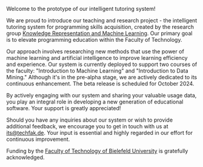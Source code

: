 Welcome to the prototype of our intelligent tutoring system! 

We are proud to introduce our teaching and research project - the intelligent tutoring system for programming skills acquisition, created by the research group [Knowledge Representation and Machine Learning](https://www.uni-bielefeld.de/fakultaeten/technische-fakultaet/arbeitsgruppen/kml/). Our primary goal is to elevate programming education within the Faculty of Technology. 

Our approach involves researching new methods that use the power of machine learning and artificial intelligence to improve learning efficiency and experience. Our system is currently deployed to support two courses of the faculty: "Introduction to Machine Learning" and "Introduction to Data Mining." Although it's in the pre-alpha stage, we are actively dedicated to its continuous enhancement. The beta release is scheduled for October 2024. 

By actively engaging with our system and sharing your valuable usage data, you play an integral role in developing a new generation of educational software. Your support is greatly appreciated! 


Should you have any inquiries about our system or wish to provide additional feedback, we encourage you to get in touch with us at [its@techfak.de](mailto:its@techfak.de). Your input is essential and highly regarded in our effort for continuous improvement.

Funding by the [Faculty of Technology of Bielefeld University](https://www.uni-bielefeld.de/fakultaeten/technische-fakultaet/) is gratefully acknowledged.